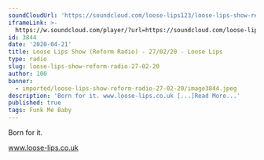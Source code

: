 ```yaml
---
soundCloudUrl: 'https://soundcloud.com/loose-lips123/loose-lips-show-reform-radio-27022020'
iframeLink: >-
  https://w.soundcloud.com/player/?url=https://soundcloud.com/loose-lips123/loose-lips-show-reform-radio-27022020&color=00aabb&auto_play=false&hide_related=false&show_comments=true&show_user=true&show_reposts=false
id: 3844
date: '2020-04-21'
title: Loose Lips Show (Reform Radio) - 27/02/20 - Loose Lips
type: radio
slug: loose-lips-show-reform-radio-27-02-20
author: 100
banner:
  - imported/loose-lips-show-reform-radio-27-02-20/image3844.jpeg
description: 'Born for it. www.loose-lips.co.uk [...]Read More...'
published: true
tags: Funk Me Baby
---
```

Born for it.

www.loose-lips.co.uk
